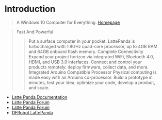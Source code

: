 # Introduction

> A Windows 10 Computer for Everything. [Homepage](http://www.lattepanda.com/)

> Fast And Powerful
> > Put a surface computer in your pocket. LattePanda is turbocharged with 1.8GHz quad-core processor, up to 4GB RAM and 64GB onboard flash memory.
> Complete Connectivity
> > Expand your project horizon via integrated WiFi, Bluetooth 4.0, HDMI, and USB 3.0 interfaces. Connect and control your products remotely: deploy firmware, collect data, and more.
> Integrated Arduino Compatible Processor
> > Physical computing is made easy with an Arduino co-processor. Build a prototype in minutes, test your idea, optimize your code, develop a product, and scale.

- [Latte Panda Documentation](http://www.lattepanda.com/docs/)
- [Latte Panda Forum](http://www.lattepanda.com/forum/)
- [Latte Panda Forum](http://www.lattepanda.com/forum/)
- [DFRobot LattePanda](http://www.dfrobot.com/index.php?route=product/product&product_id=1404)


